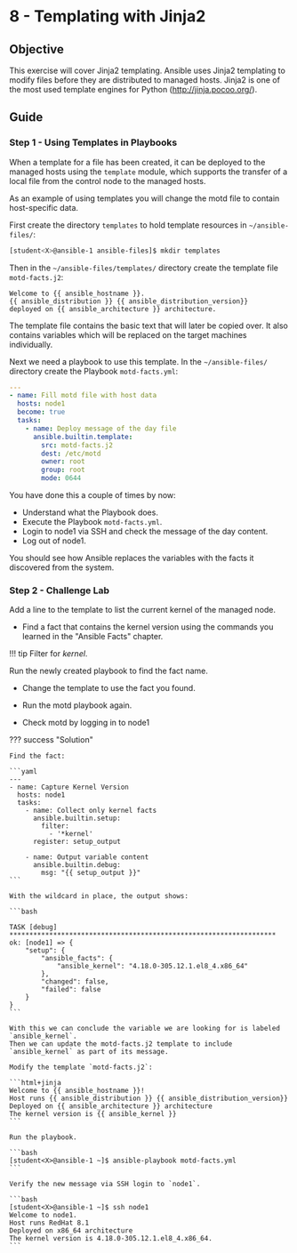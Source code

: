 # 8 - Templating with Jinja2

## Objective

This exercise will cover Jinja2 templating. Ansible uses Jinja2 templating to modify files before they are distributed to managed hosts. Jinja2 is one of the most used template engines for Python (<http://jinja.pocoo.org/>).

## Guide

### Step 1 - Using Templates in Playbooks

When a template for a file has been created, it can be deployed to the managed hosts using the `template` module, which supports the transfer of a local file from the control node to the managed hosts.

As an example of using templates you will change the motd file to contain host-specific data.

First create the directory `templates` to hold template resources in `~/ansible-files/`:

```bash
[student<X>@ansible-1 ansible-files]$ mkdir templates
```

Then in the `~/ansible-files/templates/` directory create the template file `motd-facts.j2`:

```html+jinja
Welcome to {{ ansible_hostname }}.
{{ ansible_distribution }} {{ ansible_distribution_version}}
deployed on {{ ansible_architecture }} architecture.
```

The template file contains the basic text that will later be copied over. It also contains variables which will be replaced on the target machines individually.

Next we need a playbook to use this template. In the `~/ansible-files/` directory create the Playbook `motd-facts.yml`:

```yaml
---
- name: Fill motd file with host data
  hosts: node1
  become: true
  tasks:
    - name: Deploy message of the day file
      ansible.builtin.template:
        src: motd-facts.j2
        dest: /etc/motd
        owner: root
        group: root
        mode: 0644
```

You have done this a couple of times by now:

* Understand what the Playbook does.
* Execute the Playbook `motd-facts.yml`.
* Login to node1 via SSH and check the message of the day content.
* Log out of node1.

You should see how Ansible replaces the variables with the facts it discovered from the system.

### Step 2 - Challenge Lab

Add a line to the template to list the current kernel of the managed node.

* Find a fact that contains the kernel version using the commands you learned in the "Ansible Facts" chapter.

!!! tip
    Filter for *kernel*.

Run the newly created playbook to find the fact name. 

* Change the template to use the fact you found.

* Run the motd playbook again.

* Check motd by logging in to node1

??? success "Solution"
    
    Find the fact:

    ```yaml
    ---
    - name: Capture Kernel Version
      hosts: node1
      tasks:
        - name: Collect only kernel facts
          ansible.builtin.setup:
            filter:
              - '*kernel'
          register: setup_output

        - name: Output variable content 
          ansible.builtin.debug:
            msg: "{{ setup_output }}"
    ```

    With the wildcard in place, the output shows:

    ```bash

    TASK [debug] *******************************************************************
    ok: [node1] => {
        "setup": {
            "ansible_facts": {
                "ansible_kernel": "4.18.0-305.12.1.el8_4.x86_64"
            },
            "changed": false,
            "failed": false
        }
    } 
    ```

    With this we can conclude the variable we are looking for is labeled `ansible_kernel`.
    Then we can update the motd-facts.j2 template to include `ansible_kernel` as part of its message.

    Modify the template `motd-facts.j2`:

    ```html+jinja
    Welcome to {{ ansible_hostname }}!
    Host runs {{ ansible_distribution }} {{ ansible_distribution_version}}
    Deployed on {{ ansible_architecture }} architecture
    The kernel version is {{ ansible_kernel }}
    ```

    Run the playbook.

    ```bash
    [student<X>@ansible-1 ~]$ ansible-playbook motd-facts.yml
    ```

    Verify the new message via SSH login to `node1`.

    ```bash
    [student<X>@ansible-1 ~]$ ssh node1
    Welcome to node1.
    Host runs RedHat 8.1
    Deployed on x86_64 architecture
    The kernel version is 4.18.0-305.12.1.el8_4.x86_64.
    ```
